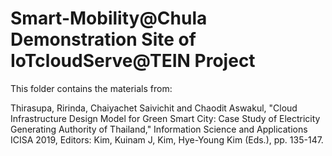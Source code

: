 # Smart-Mobility@Chula Demonstration Site of IoTcloudServe@TEIN Project

This folder contains the materials from:

Thirasupa, Ririnda, Chaiyachet Saivichit and Chaodit Aswakul, "Cloud Infrastructure Design Model for Green Smart City: Case Study of Electricity Generating Authority of Thailand," Information Science and Applications ICISA 2019, Editors: Kim, Kuinam J, Kim, Hye-Young Kim (Eds.), pp. 135-147.
